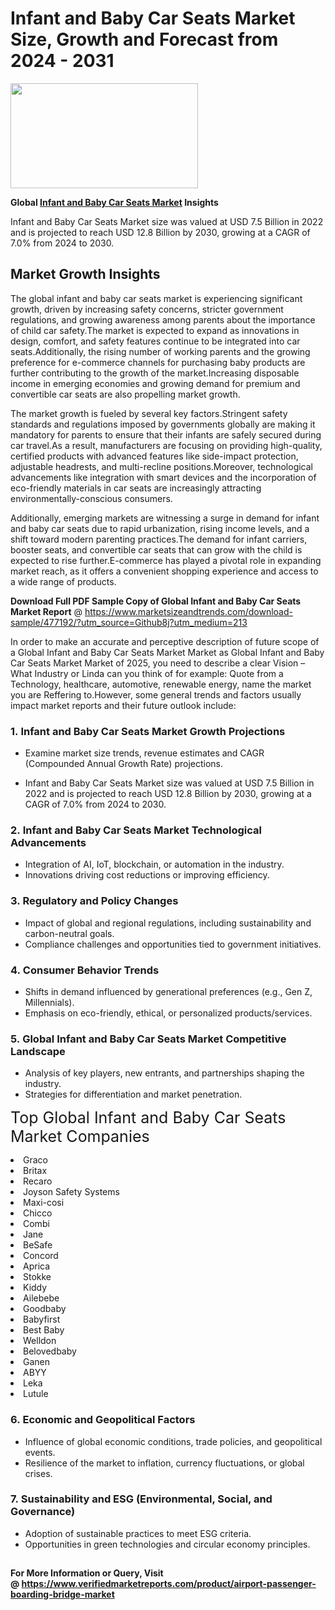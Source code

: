 <H1>Infant and Baby Car Seats Market Size, Growth and Forecast from 2024 - 2031</H1><img class="aligncenter size-medium wp-image-584254" src="https://thirdeyenews.in/wp-content/uploads/2024/09/Global-Market-Research-300x168.jpeg" alt="" width="300" height="168" /><p><strong>Global&nbsp;<a href="https://www.marketsizeandtrends.com/download-sample/477192/?utm_source=Github8j?utm_medium=213">Infant and Baby Car Seats Market</a> Insights</strong></p><p>Infant and Baby Car Seats Market size was valued at USD 7.5 Billion in 2022 and is projected to reach USD 12.8 Billion by 2030, growing at a CAGR of 7.0% from 2024 to 2030.</p><p><h2>Market Growth Insights</h2> <p>The global infant and baby car seats market is experiencing significant growth, driven by increasing safety concerns, stricter government regulations, and growing awareness among parents about the importance of child car safety.The market is expected to expand as innovations in design, comfort, and safety features continue to be integrated into car seats.Additionally, the rising number of working parents and the growing preference for e-commerce channels for purchasing baby products are further contributing to the growth of the market.Increasing disposable income in emerging economies and growing demand for premium and convertible car seats are also propelling market growth.</p> <p>The market growth is fueled by several key factors.Stringent safety standards and regulations imposed by governments globally are making it mandatory for parents to ensure that their infants are safely secured during car travel.As a result, manufacturers are focusing on providing high-quality, certified products with advanced features like side-impact protection, adjustable headrests, and multi-recline positions.Moreover, technological advancements like integration with smart devices and the incorporation of eco-friendly materials in car seats are increasingly attracting environmentally-conscious consumers.</p> <p>Additionally, emerging markets are witnessing a surge in demand for infant and baby car seats due to rapid urbanization, rising income levels, and a shift toward modern parenting practices.The demand for infant carriers, booster seats, and convertible car seats that can grow with the child is expected to rise further.E-commerce has played a pivotal role in expanding market reach, as it offers a convenient shopping experience and access to a wide range of products.</p> <p><span class=""><strong>Download Full PDF Sample Copy of Global Infant and Baby Car Seats Market Report</strong> @ <a href="https://www.marketsizeandtrends.com/download-sample/477192/?utm_source=Github8j?utm_medium=213" target="_blank">https://www.marketsizeandtrends.com/download-sample/477192/?utm_source=Github8j?utm_medium=213</a></span></p><p>In order to make an accurate and perceptive description of future scope of a Global&nbsp;Infant and Baby Car Seats Market Market as Global&nbsp;Infant and Baby Car Seats Market Market of 2025, you need to describe a clear Vision &ndash; What Industry or Linda can you think of for example: Quote from a Technology, healthcare, automotive, renewable energy, name the market you are Reffering to.However, some general trends and factors usually impact market reports and their future outlook include:</p><h3>1.&nbsp;<strong>Infant and Baby Car Seats Market Growth Projections</strong></h3><ul><li>Examine market size trends, revenue estimates and CAGR (Compounded Annual Growth Rate) projections.</li><li><p>Infant and Baby Car Seats Market size was valued at USD 7.5 Billion in 2022 and is projected to reach USD 12.8 Billion by 2030, growing at a CAGR of 7.0% from 2024 to 2030.</p></li></ul><h3>2.&nbsp;<strong>Infant and Baby Car Seats Market Technological Advancements</strong></h3><ul><li>Integration of AI, IoT, blockchain, or automation in the industry.</li><li>Innovations driving cost reductions or improving efficiency.</li></ul><h3>3.&nbsp;<strong>Regulatory and Policy Changes</strong></h3><ul><li>Impact of global and regional regulations, including sustainability and carbon-neutral goals.</li><li>Compliance challenges and opportunities tied to government initiatives.</li></ul><h3>4.&nbsp;<strong>Consumer Behavior Trends</strong></h3><ul><li>Shifts in demand influenced by generational preferences (e.g., Gen Z, Millennials).</li><li>Emphasis on eco-friendly, ethical, or personalized products/services.</li></ul><h3>5.&nbsp;<strong>Global Infant and Baby Car Seats Market Competitive Landscape</strong></h3><ul><li>Analysis of key players, new entrants, and partnerships shaping the industry.</li><li>Strategies for differentiation and market penetration.</li></ul><p data-pm-slice="1 1 []"><span style="color: inherit; font-family: inherit; font-size: 25px;">Top Global Infant and Baby Car Seats Market Companies</span></p><div class="" data-test-id=""><p><li>Graco</li><li> Britax</li><li> Recaro</li><li> Joyson Safety Systems</li><li> Maxi-cosi</li><li> Chicco</li><li> Combi</li><li> Jane</li><li> BeSafe</li><li> Concord</li><li> Aprica</li><li> Stokke</li><li> Kiddy</li><li> Ailebebe</li><li> Goodbaby</li><li> Babyfirst</li><li> Best Baby</li><li> Welldon</li><li> Belovedbaby</li><li> Ganen</li><li> ABYY</li><li> Leka</li><li> Lutule</li></p></div><h3>6.&nbsp;<strong>Economic and Geopolitical Factors</strong></h3><ul><li>Influence of global economic conditions, trade policies, and geopolitical events.</li><li>Resilience of the market to inflation, currency fluctuations, or global crises.</li></ul><h3>7.&nbsp;<strong>Sustainability and ESG (Environmental, Social, and Governance)</strong></h3><ul><li>Adoption of sustainable practices to meet ESG criteria.</li><li>Opportunities in green technologies and circular economy principles.</li></ul><h2><strong style="font-size: 14px;">For More Information or Query, Visit @&nbsp;</strong><a style="background-color: #ffffff; font-size: 14px;" href="https://www.marketsizeandtrends.com/report/infant-and-baby-car-seats-market/" target="_blank">https://www.verifiedmarketreports.com/product/airport-passenger-boarding-bridge-market</a></h2>
